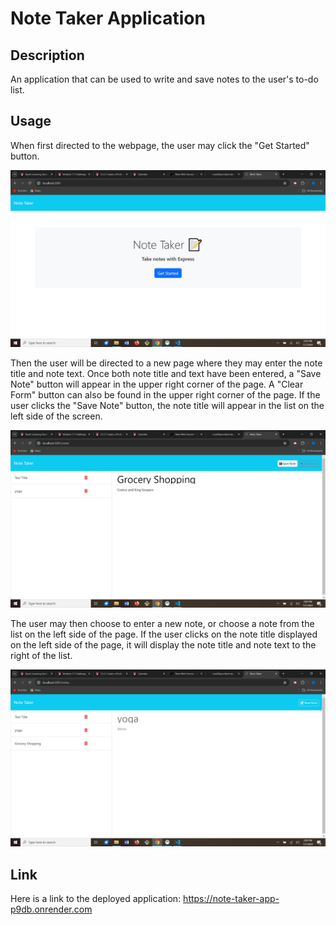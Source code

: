 # Note Taker Application

## Description

An application that can be used to write and save notes to the user's to-do list.

## Usage

When first directed to the webpage, the user may click the "Get Started" button.

![first page with "Get Started" button](public/assets/images/NoteTakerPg1.png)

Then the user will be directed to a new page where they may enter the note title and note text. Once both note title and text have been entered, a "Save Note" button will appear in the upper right corner of the page. A "Clear Form" button can also be found in the upper right corner of the page. If the user clicks the "Save Note" button, the note title will appear in the list on the left side of the screen.

![alt text](public/assets/images/MakeNote.png)

The user may then choose to enter a new note, or choose a note from the list on the left side of the page. If the user clicks on the note title displayed on the left side of the page, it will display the note title and note text to the right of the list.

![alt text](public/assets/images/SavedNote.png)

## Link

Here is a link to the deployed application:
https://note-taker-app-p9db.onrender.com
